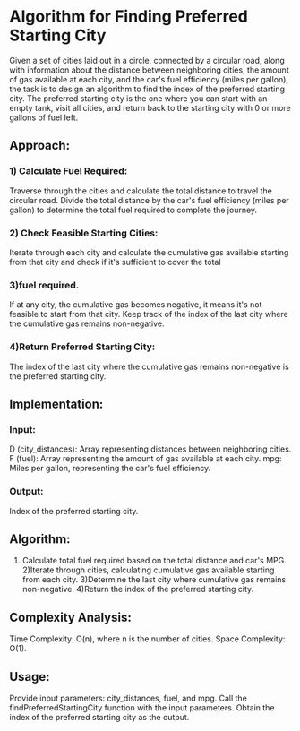 # Algorithm for Finding Preferred Starting City
Given a set of cities laid out in a circle, connected by a circular road, along with information about the distance between neighboring cities, the amount of gas available at each city, and the car's fuel efficiency (miles per gallon), the task is to design an algorithm to find the index of the preferred starting city. The preferred starting city is the one where you can start with an empty tank, visit all cities, and return back to the starting city with 0 or more gallons of fuel left.

## Approach:
### 1) Calculate Fuel Required:
Traverse through the cities and calculate the total distance to travel the circular road.
Divide the total distance by the car's fuel efficiency (miles per gallon) to determine the total fuel required to complete the journey.

### 2) Check Feasible Starting Cities:
Iterate through each city and calculate the cumulative gas available starting from that city and check if it's sufficient to cover the total

### 3)fuel required.
If at any city, the cumulative gas becomes negative, it means it's not feasible to start from that city.
Keep track of the index of the last city where the cumulative gas remains non-negative.

### 4)Return Preferred Starting City:
The index of the last city where the cumulative gas remains non-negative is the preferred starting city.

## Implementation:
### Input:
D (city_distances): Array representing distances between neighboring cities.
F (fuel): Array representing the amount of gas available at each city.
mpg: Miles per gallon, representing the car's fuel efficiency.

### Output:
Index of the preferred starting city.

## Algorithm:
1) Calculate total fuel required based on the total distance and car's MPG.
2)Iterate through cities, calculating cumulative gas available starting from each city.
3)Determine the last city where cumulative gas remains non-negative.
4)Return the index of the preferred starting city.

## Complexity Analysis:
Time Complexity: O(n), where n is the number of cities.
Space Complexity: O(1).

## Usage:
Provide input parameters: city_distances, fuel, and mpg.
Call the findPreferredStartingCity function with the input parameters.
Obtain the index of the preferred starting city as the output.
